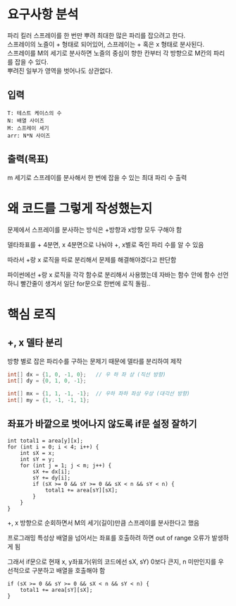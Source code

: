 # 요구사항 분석
파리 킬러 스프레이를 한 번만 뿌려 최대한 많은 파리를 잡으려고 한다.\
스프레이의 노즐이 + 형태로 되어있어, 스프레이는 + 혹은 x 형태로 분사된다.\
스프레이를 M의 세기로 분사하면 노즐의 중심이 향한 칸부터 각 방향으로 M칸의 파리를 잡을 수 있다.\
뿌려진 일부가 영역을 벗어나도 상관없다.

## 입력
```
T: 테스트 케이스의 수
N: 배열 사이즈
M: 스프레이 세기
arr: N*N 사이즈
```
## 출력(목표)
m 세기로 스프레이를 분사해서 한 번에 잡을 수 있는 최대 파리 수 출력


# 왜 코드를 그렇게 작성했는지
문제에서 스프레이를 분사하는 방식은 +방향과 x방향 모두 구해야 함

델타좌표를 + 4분면, x 4분면으로 나눠야 +, x별로 죽인 파리 수를 알 수 있음

따라서 +랑 x 로직을 따로 분리해서 문제를 해결해야겠다고 판단함

파이썬에선 +랑 x 로직을 각각 함수로 분리해서 사용했는데 자바는 함수 안에 함수 선언하니 빨간줄이 생겨서 일단 for문으로 한번에 로직 돌림..

# 핵심 로직
## +, x 델타 분리
방향 별로 잡은 파리수를 구하는 문제기 때문에 델타를 분리하여 제작
```java
int[] dx = {1, 0, -1, 0};   // 우 하 좌 상 (직선 방향)
int[] dy = {0, 1, 0, -1};

int[] mx = {1, 1, -1, -1};  // 우하 좌하 좌상 우상 (대각선 방향)
int[] my = {1, -1, -1, 1};
```

## 좌표가 바깥으로 벗어나지 않도록 if문 설정 잘하기
```
int total1 = area[y][x];
for (int i = 0; i < 4; i++) {
    int sX = x;
    int sY = y;
    for (int j = 1; j < m; j++) {
        sX += dx[i];
        sY += dy[i];
        if (sX >= 0 && sY >= 0 && sX < n && sY < n) {
            total1 += area[sY][sX];
        }
    }
}
```
+, x 방향으로 순회하면서 M의 세기(길이)만큼 스프레이를 분사한다고 했음

프로그래밍 특성상 배열을 넘어서는 좌표를 호출하려 하면 out of range 오류가 발생하게 됨

그래서 if문으로 현재 x, y좌표가(위의 코드에선 sX, sY) 0보다 큰지, n 미만인지를 우선적으로 구분하고 배열을 호출해야 함
```
if (sX >= 0 && sY >= 0 && sX < n && sY < n) {
    total1 += area[sY][sX];
}
```
